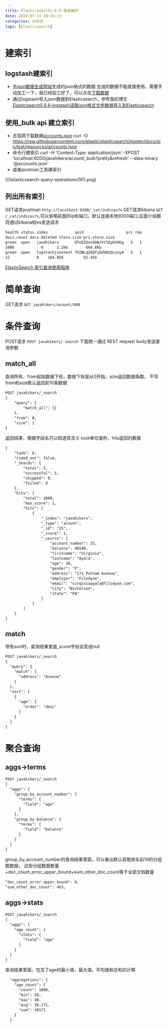 ```yaml
---
title: Elasticsearch5.6.9-查询操作
date: 2019-07-13 19:16:13
categories: 分布式
tags: [Elasticsearch]
---
```


# 建索引
## logstash建索引
+ 去[json数据生成网站](https://www.json-generator.com)生成的json格式的数据
生成的数据不能直接使用，需要手动加工一下，我已经加工好了，可以点击[下载数据](/download/generated.rar)
+ 通过logstash导入json数据到Elasticsearch，参考我的博文[Elasticsearch5.6.9-logstash读取json格式文件数据导入到Elasticsearch](http://javahikers.github.io/2019/07/14/logstash-reads-json-formatted-file-data/)

## 使用_bulk api 建立索引
+ 去官网下载数据[accounts.json](https://raw.githubusercontent.com/elastic/elasticsearch/master/docs/src/test/resources/accounts.json)
        curl -O https://raw.githubusercontent.com/elastic/elasticsearch/master/docs/src/test/resources/accounts.json
+ 命令行建索引
        curl -H 'Content-Type: application/json' -XPOST 'localhost:9200/javahikers/acount/_bulk?pretty&refresh' --data-binary '@accounts.json'
+ 或者postman工具建索引
<div>
![](elasticsearch-query-operations/001.png)
</div>

## 列出所有索引
GET请求postman `http://localhost:9200/_cat/indices?v`
GET请求kibana `GET /_cat/indices?v`,可以省略前面的ip和端口，默认连接本地9200端口,后面介绍都将通过kibana给es发送请求

    health status index            uuid                   pri rep docs.count docs.deleted store.size pri.store.size
    green  open   javahikers       OToEZOxvSbWJVtlEpGVOGg   5   1       1000            0      1.2mb        664.8kb
    green  open   logstashjsontest 7UZWLq26QTyDdVW2QczuyA   5   1         12            0    164.8kb         82.4kb

[ElasticSearch 索引查询使用指南](https://www.cnblogs.com/pilihaotian/p/5830754.html)

# 简单查询
GET请求 `GET javahikers/acount/400`

# 条件查询
POST请求 `POST javahikers/_search`
下面统一通过 REST request body发送查询参数

## match_all
查询所有，from起始数据下标，数据下标是从0开始。size返回数据条数。
不写from和size默认返回前10条数据

    POST javahikers/_search
    {
        "query": {
            "match_all": {}
        },
        "from": 0,
        "size": 1
    }
返回结果，根据字段名可以知道其含义
took单位毫秒，hits返回的数据

    {
        "took": 8,
        "timed_out": false,
        "_shards": {
            "total": 5,
            "successful": 5,
            "skipped": 0,
            "failed": 0
        },
        "hits": {
            "total": 1000,
            "max_score": 1,
            "hits": [
                {
                    "_index": "javahikers",
                    "_type": "acount",
                    "_id": "25",
                    "_score": 1,
                    "_source": {
                        "account_number": 25,
                        "balance": 40540,
                        "firstname": "Virginia",
                        "lastname": "Ayala",
                        "age": 39,
                        "gender": "F",
                        "address": "171 Putnam Avenue",
                        "employer": "Filodyne",
                        "email": "virginiaayala@filodyne.com",
                        "city": "Nicholson",
                        "state": "PA"
                    }
                }
            ]
        }
    }

## match
带有sort时，查询结果里面_score字段会变成null

    POST javahikers/_search
    {
      "query": {
        "match": {
          "address": "Avenue"
        }
      },
      "sort": [
        {
          "age": {
            "order": "desc"
          }
        }
      ]
    }

# 聚合查询
## aggs->terms
    POST javahikers/_search
    {
      "aggs": {
        "group_by_account_number": {
          "terms": {
            "field": "age"
          }
        },
        "group_by_balance": {
          "terms": {
            "field": "balance"
          }
        }
      }
    }

group_by_account_number的查询结果里面，可以看出默认获取排名前10的分组数数据，
这些分组数据数量+doc_count_error_upper_bound+sum_other_doc_count等于全部文档数量

    "doc_count_error_upper_bound": 0,
    "sum_other_doc_count": 463,

## aggs->stats
    POST javahikers/_search
    {
      "aggs": {
        "age_count": {
          "stats": {
            "field": "age"
          }
        }
      }
    }

查询结果里面，包含了age的最小值，最大值，平均值和总和的计算

      "aggregations": {
        "age_count": {
          "count": 1000,
          "min": 20,
          "max": 40,
          "avg": 30.171,
          "sum": 30171
        }
      }

